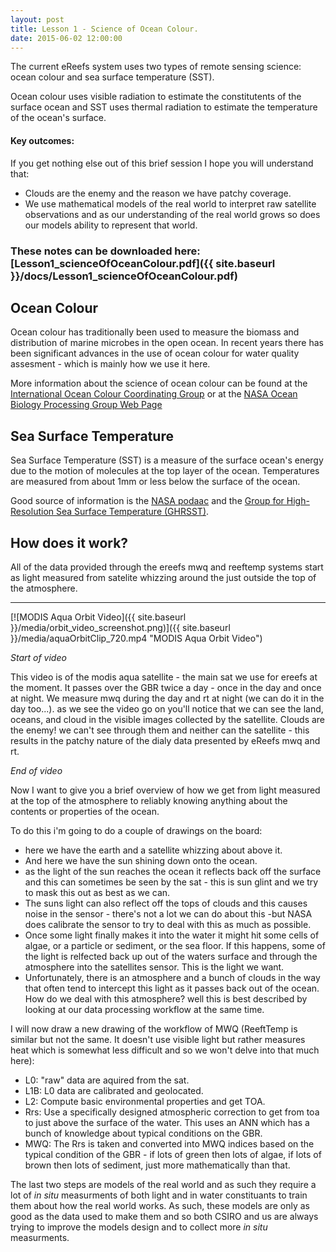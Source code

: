 ```yaml
---
layout: post
title: Lesson 1 - Science of Ocean Colour.
date: 2015-06-02 12:00:00
---
```


The current eReefs system uses two types of remote sensing science: ocean colour and sea surface temperature (SST).

Ocean colour uses visible radiation to estimate the constitutents of the surface ocean and SST uses thermal radiation to estimate the temperature of the ocean's surface.

#### Key outcomes:
If you get nothing else out of this brief session I hope you will understand that:

- Clouds are the enemy and the reason we have patchy coverage.
- We use mathematical models of the real world to interpret raw satellite observations and as our understanding of the real world grows so does our models ability to represent that world.

### These notes can be downloaded here: [Lesson1_scienceOfOceanColour.pdf]({{ site.baseurl }}/docs/Lesson1_scienceOfOceanColour.pdf)



## Ocean Colour
Ocean colour has traditionally been used to measure the biomass and distribution of marine microbes in the open ocean. In recent years there has been significant advances in the use of ocean colour for water quality assesment - which is mainly how we use it here.

More information about the science of ocean colour can be found at the [International Ocean Colour Coordinating Group](http://www.ioccg.org/ "IOCCG HomePage") or at the [NASA Ocean Biology Processing Group Web Page](http://oceancolor.gsfc.nasa.gov/cms/ "OceanColorWeb")

## Sea Surface Temperature
Sea Surface Temperature (SST) is a measure of the surface ocean's energy due to the motion of molecules at the top layer of the ocean. Temperatures are measured from about 1mm or less below the surface of the ocean.

Good source of information is the [NASA podaac](https://podaac.jpl.nasa.gov/SeaSurfaceTemperature "podaac sst site") and the [Group for High-Resolution Sea Surface Temperature (GHRSST)](https://www.ghrsst.org/ "GHRSST HomePage").

## How does it work?
All of the data provided through the ereefs mwq and reeftemp systems start as light measured from satelite whizzing around the just outside the top of the atmosphere.

---

[![MODIS Aqua Orbit Video]({{ site.baseurl }}/media/orbit_video_screenshot.png)]({{ site.baseurl }}/media/aquaOrbitClip_720.mp4 "MODIS Aqua Orbit Video")


*Start of video*

This video is of the modis aqua satellite - the main sat we use for ereefs at the moment. It passes over the GBR twice a day - once in the day and once at night. We measure mwq during the day and rt at night (we can do it in the day too...). as we see the video go on you'll notice that we can see the land, oceans, and cloud in the visible images collected by the satellite. Clouds are the enemy! we can't see through them and neither can the satellite - this results in the patchy nature of the dialy data presented by eReefs mwq and rt.

*End of video*

Now I want to give you a brief overview of how we get from light measured at the top of the atmosphere to reliably knowing anything about the contents or properties of the ocean.

To do this i'm going to do a couple of drawings on the board:

- here we have the earth and a satellite whizzing about above it.
- And here we have the sun shining down onto the ocean.
- as the light of the sun reaches the ocean it reflects back off the surface and this can sometimes be seen by the sat - this is sun glint and we try to mask this out as best as we can.
- The suns light can also reflect off the tops of clouds and this causes noise in the sensor - there's not a lot we can do about this -but NASA does calibrate the sensor to try to deal with this as much as possible.
- Once some light finally makes it into the water it might hit some cells of algae, or a particle or sediment, or the sea floor. If this happens, some of the light is relfected back up out of the waters surface and through the atmosphere into the satellites sensor. This is the light we want.
- Unfortunately, there is an atmosphere and a bunch of clouds in the way that often tend to intercept this light as it passes back out of the ocean. How do we deal with this atmosphere? well this is best described by looking at our data processing workflow at the same time.


I will now draw a new drawing of the workflow of MWQ (ReeftTemp is similar but not the same. It doesn't use visible light but rather measures heat which is somewhat less difficult and so we won't delve into that much here):

- L0: "raw" data are aquired from the sat.
- L1B: L0 data are calibrated and geolocated.
- L2: Compute basic environmental properties and get TOA.
- Rrs: Use a specifically designed atmospheric correction to get from toa to just above the surface of the water. This uses an ANN which has a bunch of knowledge about typical conditions on the GBR.
- MWQ: The Rrs is taken and converted into MWQ indices based on the typical condition of the GBR - if lots of green then lots of algae, if lots of brown then lots of sediment, just more mathematically than that.

The last two steps are models of the real world and as such they require a lot of *in situ* measurments of both light and in water constituants to train them about how the real world works. As such, these models are only as good as the data used to make them and so both CSIRO and us are always trying to improve the models design and to collect more *in situ* measurments.
